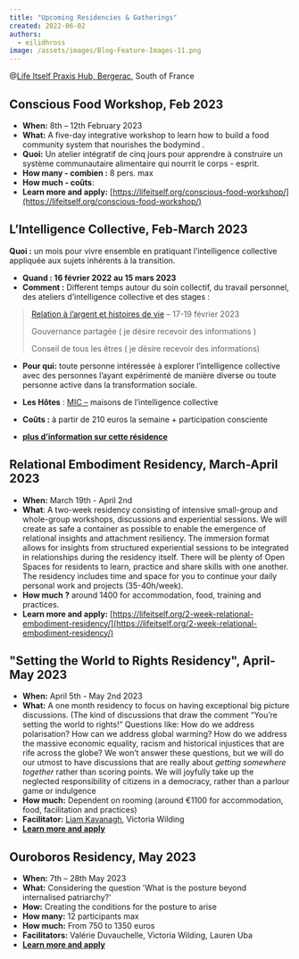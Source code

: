 ```yaml
---
title: "Upcoming Residencies & Gatherings"
created: 2022-06-02
authors: 
  - eilidhross
image: /assets/images/Blog-Feature-Images-11.png
---
```


@[Life Itself Praxis Hub, Bergerac](https://lifeitself.org/hubs/bergerac/), South of France


## Conscious Food Workshop, Feb 2023

- **When:** 8th – 12th February 2023
- **What:** A five-day integrative workshop to learn how to build a food community system that nourishes the bodymind .
- **Quoi:** Un atelier intégratif de cinq jours pour apprendre à construire un système communautaire alimentaire qui nourrit le corps - esprit.
- **How many - combien :** 8 pers. max
- **How much - coûts**:
- **Learn more and apply:** [https://lifeitself.org/conscious-food-workshop/](https://lifeitself.org/conscious-food-workshop/)

## L’Intelligence Collective, Feb-March 2023

**Quoi :** un mois pour vivre ensemble en pratiquant l’intelligence collective appliquée aux sujets inhérents à la transition. 

- **Quand : 16 février 2022 au 15 mars 2023**
- **Comment :** Different temps autour du soin collectif, du travail personnel, des ateliers d’intelligence collective et des stages : 

> [Relation à l’argent et histoires de vie](https://lifeitself.org/relation-a-largent-et-histoires-de-vie/) – 17-19 février 2023 
> 
> Gouvernance partagée ( je désire recevoir des informations ) 
> 
> Conseil de tous les êtres ( je désire recevoir des informations) 

- **Pour qui:** toute personne intéressée à explorer l’intelligence collective avec des personnes l’ayant expérimenté de manière diverse ou toute personne active dans la transformation sociale.
- **Les Hôtes** : [MIC –](https://coomic.coop/site/index.html) maisons de l’intelligence collective 
- **Coûts :** à partir de 210 euros la semaine + participation consciente 

- **[plus d’information sur cette résidence](https://lifeitself.org/sympoiesis/4-collective-intelligence-feb-mar-2022/)**

## Relational Embodiment Residency, March-April 2023

- **When:** March 19th - April 2nd
- **What**: A two-week residency consisting of intensive small-group and whole-group workshops, discussions and experiential sessions. We will create as safe a container as possible to enable the emergence of relational insights and attachment resiliency. The immersion format allows for insights from structured experiential sessions to be integrated in relationships during the residency itself. There will be plenty of Open Spaces for residents to learn, practice and share skills with one another. The residency includes time and space for you to continue your daily personal work and projects (35-40h/week).
- **How much ?** around 1400 for accommodation, food, training and practices.
- **Learn more and apply:** [https://lifeitself.org/2-week-relational-embodiment-residency/](https://lifeitself.org/2-week-relational-embodiment-residency/)

## "Setting the World to Rights Residency", April-May 2023

- **When:** April 5th - May 2nd 2023
- **What:** A one month residency to focus on having exceptional big picture discussions. (The kind of discussions that draw the comment “You’re setting the world to rights!” Questions like: How do we address polarisation? How can we address global warming? How do we address the massive economic equality, racism and historical injustices that are rife across the globe? We won’t answer these questions, but we will do our utmost to have discussions that are really about *getting somewhere together* rather than scoring points. We will joyfully take up the neglected responsibility of citizens in a democracy, rather than a parlour game or indulgence
- **How much:** Dependent on rooming (around €1100 for accommodation, food, facilitation and practices)
- **Facilitator:** [Liam Kavanagh](https://www.liamkavanagh.me/), Victoria Wilding
- **[Learn more and apply](setting-the-world-to-rights-residency)**

## Ouroboros Residency, May 2023

- **When:** 7th – 28th May 2023
- **What:** Considering the question 'What is the posture beyond internalised patriarchy?'
- **How:** Creating the conditions for the posture to arise 
- **How many:** 12 participants max 
- **How much:** From 750 to 1350 euros
- **Facilitators:** Valérie Duvauchelle, Victoria Wilding, Lauren Uba
- **[Learn more and apply](ouroboros-residency)**
